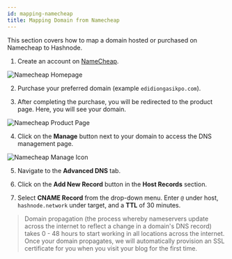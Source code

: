 ```yaml
---
id: mapping-namecheap
title: Mapping Domain from Namecheap
---
```


This section covers how to map a domain hosted or purchased on Namecheap to Hashnode.

1. Create an account on [NameCheap](http://namecheap.com/). 

![Namecheap Homepage](https://cdn.hashnode.com/res/hashnode/image/upload/v1611181169490/zqRV_MW0X.png?auto=compress)

2. Purchase your preferred domain (example `edidiongasikpo.com`).

3. After completing the purchase, you will be redirected to the product page. Here, you will see your domain.

![Namecheap Product Page](https://cdn.hashnode.com/res/hashnode/image/upload/v1611181430365/vsu-_m3ku.png?auto=compress)

4. Click on the **Manage** button next to your domain to access the DNS management page.

![Namecheap Manage Icon](https://cdn.hashnode.com/res/hashnode/image/upload/v1611181459100/19wTUvj2f.png?auto=compress)

5. Navigate to the **Advanced DNS** tab.

6. Click on the **Add New Record** button in the **Host Records** section. 

7. Select **CNAME Record** from the drop-down menu. Enter `@` under host, `hashnode.network` under target, and a **TTL** of 30 minutes.


> Domain propagation (the process whereby nameservers update across the internet to reflect a change in a domain's DNS record) takes 0 - 48 hours to start working in all locations across the internet. Once your domain propagates, we will automatically provision an SSL certificate for you when you visit your blog for the first time.
